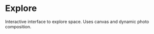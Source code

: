 Explore
=======

Interactive interface to explore space.
Uses canvas and dynamic photo composition.
